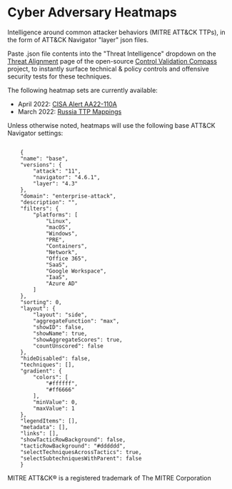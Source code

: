 # Cyber Adversary Heatmaps
Intelligence around common attacker behaviors (MITRE ATT&amp;CK TTPs), in the form of ATT&amp;CK Navigator "layer" json files.

Paste .json file contents into the "Threat Intelligence" dropdown on the [Threat Alignment](https://controlcompass.github.io/risk) page of the open-source [Control Validation Compass](https://controlcompass.github.io/) project, to instantly surface technical & policy controls and offensive security tests for these techniques.

The following heatmap sets are currently available:

* April 2022: [CISA Alert AA22-110A]()
* March 2022: [Russia TTP Mappings](https://github.com/tropChaud/Russia-TTP-Mappings)

Unless otherwise noted, heatmaps will use the following base ATT&CK Navigator settings:

<code>
	{
	"name": "base",
	"versions": {
		"attack": "11",
		"navigator": "4.6.1",
		"layer": "4.3"
	},
	"domain": "enterprise-attack",
	"description": "",
	"filters": {
		"platforms": [
			"Linux",
			"macOS",
			"Windows",
			"PRE",
			"Containers",
			"Network",
			"Office 365",
			"SaaS",
			"Google Workspace",
			"IaaS",
			"Azure AD"
		]
	},
	"sorting": 0,
	"layout": {
		"layout": "side",
		"aggregateFunction": "max",
		"showID": false,
		"showName": true,
		"showAggregateScores": true,
		"countUnscored": false
	},
	"hideDisabled": false,
	"techniques": [],
	"gradient": {
		"colors": [
			"#ffffff",
			"#ff6666"
		],
		"minValue": 0,
		"maxValue": 1
	},
	"legendItems": [],
	"metadata": [],
	"links": [],
	"showTacticRowBackground": false,
	"tacticRowBackground": "#dddddd",
	"selectTechniquesAcrossTactics": true,
	"selectSubtechniquesWithParent": false
	}
</code>

MITRE ATT&CK® is a registered trademark of The MITRE Corporation
